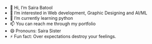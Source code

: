 - 👋 Hi, I’m Saira Batool
- 👀 I’m interested in Web development, Graphic Designing and AI/ML
- 🌱 I’m currently learning python
- 📫 You can reach me through my portfolio
- 😄 Pronouns: Saira Sister
- ⚡ Fun fact: Over expectations destroy your feelings.

<!---
saira2212/saira2212 is a ✨ special ✨ repository because its `README.md` (this file) appears on your GitHub profile.
You can click the Preview link to take a look at your changes.
--->
